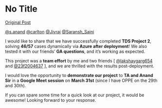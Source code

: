 # No Title

[Original Post](https://discourse.onlinedegree.iitm.ac.in/t/171054/1)

<p><a class="mention" href="/u/s.anand">@s.anand</a> <a class="mention" href="/u/carlton">@carlton</a> <a class="mention" href="/u/jivraj">@Jivraj</a> <a class="mention" href="/u/saransh_saini">@Saransh_Saini</a></p>
<p>I would like to share that we have successfully completed <strong>TDS Project 2</strong>, solving <strong>46/57</strong> cases dynamically via <strong>Azure after deployment</strong>! We also tested it with our friends’ <strong>GA questions</strong>, and it’s working as expected.</p>
<p>This project was a <strong>team effort</strong> by me and two friends [ <a class="mention" href="/u/lakshaygarg654">@lakshaygarg654</a> and <a class="mention" href="/u/23f2004637">@23f2004637</a> ], and we are thrilled with the results post-deployment.</p>
<p>I would love the opportunity to <strong>demonstrate our project</strong> to <strong>TA and Anand Sir</strong> in a <strong>Google Meet session</strong> on <strong>March 31st</strong> (since I have OPPE on the 29th and 30th).</p>
<p>If you can spare some time for a quick look at our project, it would be awesome! Looking forward to your response.</p>